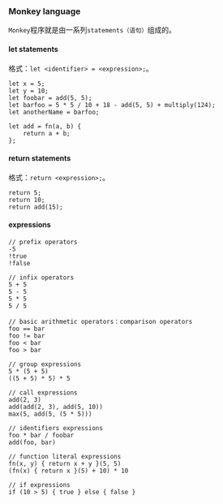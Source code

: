 ### Monkey language

`Monkey`程序就是由一系列`statements（语句）`组成的。

#### let statements

格式：`let <identifier> = <expression>;`。

```monkey
let x = 5;
let y = 10;
let foobar = add(5, 5);
let barfoo = 5 * 5 / 10 + 18 - add(5, 5) + multiply(124);
let anotherName = barfoo;

let add = fn(a, b) {
    return a + b;
};
```

#### return statements

格式：`return <expression>;`。

```monkey
return 5;
return 10;
return add(15);
```

#### expressions

```monkey
// prefix operators
-5
!true
!false

// infix operators
5 + 5
5 - 5
5 * 5
5 / 5

// basic arithmetic operators：comparison operators
foo == bar
foo != bar
foo < bar
foo > bar

// group expressions
5 * (5 + 5)
((5 + 5) * 5) * 5

// call expressions
add(2, 3)
add(add(2, 3), add(5, 10))
max(5, add(5, (5 * 5)))

// identifiers expressions
foo * bar / foobar
add(foo, bar)

// function literal expressions
fn(x, y) { return x + y }(5, 5)
(fn(x) { return x }(5) + 10) * 10

// if expressions
if (10 > 5) { true } else { false }
```